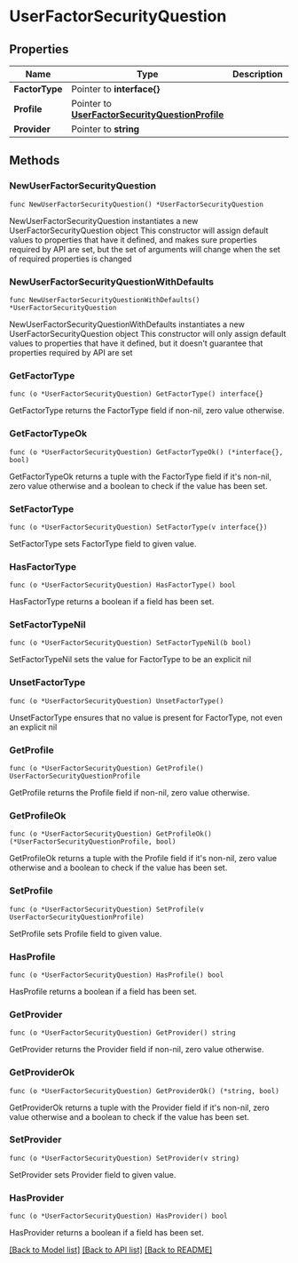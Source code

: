 # UserFactorSecurityQuestion

## Properties

Name | Type | Description | Notes
------------ | ------------- | ------------- | -------------
**FactorType** | Pointer to **interface{}** |  | [optional] 
**Profile** | Pointer to [**UserFactorSecurityQuestionProfile**](UserFactorSecurityQuestionProfile.md) |  | [optional] 
**Provider** | Pointer to **string** |  | [optional] 

## Methods

### NewUserFactorSecurityQuestion

`func NewUserFactorSecurityQuestion() *UserFactorSecurityQuestion`

NewUserFactorSecurityQuestion instantiates a new UserFactorSecurityQuestion object
This constructor will assign default values to properties that have it defined,
and makes sure properties required by API are set, but the set of arguments
will change when the set of required properties is changed

### NewUserFactorSecurityQuestionWithDefaults

`func NewUserFactorSecurityQuestionWithDefaults() *UserFactorSecurityQuestion`

NewUserFactorSecurityQuestionWithDefaults instantiates a new UserFactorSecurityQuestion object
This constructor will only assign default values to properties that have it defined,
but it doesn't guarantee that properties required by API are set

### GetFactorType

`func (o *UserFactorSecurityQuestion) GetFactorType() interface{}`

GetFactorType returns the FactorType field if non-nil, zero value otherwise.

### GetFactorTypeOk

`func (o *UserFactorSecurityQuestion) GetFactorTypeOk() (*interface{}, bool)`

GetFactorTypeOk returns a tuple with the FactorType field if it's non-nil, zero value otherwise
and a boolean to check if the value has been set.

### SetFactorType

`func (o *UserFactorSecurityQuestion) SetFactorType(v interface{})`

SetFactorType sets FactorType field to given value.

### HasFactorType

`func (o *UserFactorSecurityQuestion) HasFactorType() bool`

HasFactorType returns a boolean if a field has been set.

### SetFactorTypeNil

`func (o *UserFactorSecurityQuestion) SetFactorTypeNil(b bool)`

 SetFactorTypeNil sets the value for FactorType to be an explicit nil

### UnsetFactorType
`func (o *UserFactorSecurityQuestion) UnsetFactorType()`

UnsetFactorType ensures that no value is present for FactorType, not even an explicit nil
### GetProfile

`func (o *UserFactorSecurityQuestion) GetProfile() UserFactorSecurityQuestionProfile`

GetProfile returns the Profile field if non-nil, zero value otherwise.

### GetProfileOk

`func (o *UserFactorSecurityQuestion) GetProfileOk() (*UserFactorSecurityQuestionProfile, bool)`

GetProfileOk returns a tuple with the Profile field if it's non-nil, zero value otherwise
and a boolean to check if the value has been set.

### SetProfile

`func (o *UserFactorSecurityQuestion) SetProfile(v UserFactorSecurityQuestionProfile)`

SetProfile sets Profile field to given value.

### HasProfile

`func (o *UserFactorSecurityQuestion) HasProfile() bool`

HasProfile returns a boolean if a field has been set.

### GetProvider

`func (o *UserFactorSecurityQuestion) GetProvider() string`

GetProvider returns the Provider field if non-nil, zero value otherwise.

### GetProviderOk

`func (o *UserFactorSecurityQuestion) GetProviderOk() (*string, bool)`

GetProviderOk returns a tuple with the Provider field if it's non-nil, zero value otherwise
and a boolean to check if the value has been set.

### SetProvider

`func (o *UserFactorSecurityQuestion) SetProvider(v string)`

SetProvider sets Provider field to given value.

### HasProvider

`func (o *UserFactorSecurityQuestion) HasProvider() bool`

HasProvider returns a boolean if a field has been set.


[[Back to Model list]](../README.md#documentation-for-models) [[Back to API list]](../README.md#documentation-for-api-endpoints) [[Back to README]](../README.md)


